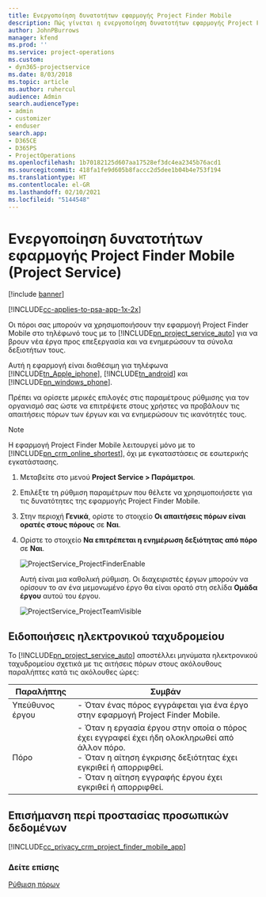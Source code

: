 ```yaml
---
title: Ενεργοποίηση δυνατοτήτων εφαρμογής Project Finder Mobile
description: Πώς γίνεται η ενεργοποίηση δυνατοτήτων εφαρμογής Project Finder Mobile για το Project Service
author: JohnPBurrows
manager: kfend
ms.prod: ''
ms.service: project-operations
ms.custom:
- dyn365-projectservice
ms.date: 8/03/2018
ms.topic: article
ms.author: ruhercul
audience: Admin
search.audienceType:
- admin
- customizer
- enduser
search.app:
- D365CE
- D365PS
- ProjectOperations
ms.openlocfilehash: 1b70182125d607aa17528ef3dc4ea2345b76acd1
ms.sourcegitcommit: 418fa1fe9d605b8faccc2d5dee1b04b4e753f194
ms.translationtype: HT
ms.contentlocale: el-GR
ms.lasthandoff: 02/10/2021
ms.locfileid: "5144548"
---
```

# <a name="enable-project-finder-mobile-app-features-project-service"></a>Ενεργοποίηση δυνατοτήτων εφαρμογής Project Finder Mobile (Project Service)

[!include [banner](../includes/psa-now-project-operations.md)]

[!INCLUDE[cc-applies-to-psa-app-1x-2x](../includes/cc-applies-to-psa-app-1x-2x.md)]

Οι πόροι σας μπορούν να χρησιμοποιήσουν την εφαρμογή Project Finder Mobile στο τηλέφωνό τους με το [!INCLUDE[pn_project_service_auto](../includes/pn-project-service-auto.md)] για να βρουν νέα έργα προς επεξεργασία και να ενημερώσουν τα σύνολα δεξιοτήτων τους.  
  
 Αυτή η εφαρμογή είναι διαθέσιμη για τηλέφωνα [!INCLUDE[tn_Apple_iphone](../includes/tn-apple-iphone.md)], [!INCLUDE[tn_android](../includes/tn-android.md)] και [!INCLUDE[pn_windows_phone](../includes/pn-windows-phone.md)].  
    
 Πρέπει να ορίσετε μερικές επιλογές στις παραμέτρους ρύθμισης για τον οργανισμό σας ώστε να επιτρέψετε στους χρήστες να προβάλουν τις απαιτήσεις πόρων των έργων και να ενημερώσουν τις ικανότητές τους.
  
> [!NOTE]
>  Η εφαρμογή Project Finder Mobile λειτουργεί μόνο με το [!INCLUDE[pn_crm_online_shortest](../includes/pn-crm-online-shortest.md)], όχι με εγκαταστάσεις σε εσωτερικής εγκατάστασης.  
  
1. Μεταβείτε στο μενού **Project Service > Παράμετροι**.  
  
2. Επιλέξτε τη ρύθμιση παραμέτρων που θέλετε να χρησιμοποιήσετε για τις δυνατότητες της εφαρμογής Project Finder Mobile.  
  
3. Στην περιοχή **Γενικά**, ορίστε το στοιχείο **Οι απαιτήσεις πόρων είναι ορατές στους πόρους** σε **Ναι**.  
  
4. Ορίστε το στοιχείο **Να επιτρέπεται η ενημέρωση δεξιότητας από πόρο** σε **Ναι**.  
  
   ![ProjectService_ProjectFinderEnable](../psa/media/project-service-project-finder-enable.png "ProjectService_ProjectFinderEnable")  
  
   Αυτή είναι μια καθολική ρύθμιση. Οι διαχειριστές έργων μπορούν να ορίσουν το αν ένα μεμονωμένο έργο θα είναι ορατό στη σελίδα **Ομάδα έργου** αυτού του έργου.  
  
   ![ProjectService_ProjectTeamVisible](../psa/media/project-service-project-team-visible.png "ProjectService_ProjectTeamVisible")  
  
## <a name="email-notifications"></a>Ειδοποιήσεις ηλεκτρονικού ταχυδρομείου  
 Το [!INCLUDE[pn_project_service_auto](../includes/pn-project-service-auto.md)] αποστέλλει μηνύματα ηλεκτρονικού ταχυδρομείου σχετικά με τις αιτήσεις πόρων στους ακόλουθους παραλήπτες κατά τις ακόλουθες ώρες:  
  
|Παραλήπτης|Συμβάν|  
|---------------|-----------|  
|Υπεύθυνος έργου|- Όταν ένας πόρος εγγράφεται για ένα έργο στην εφαρμογή Project Finder Mobile.|  
|Πόρο|- Όταν η εργασία έργου στην οποία ο πόρος έχει εγγραφεί έχει ήδη ολοκληρωθεί από άλλον πόρο.<br />- Όταν η αίτηση έγκρισης δεξιότητας έχει εγκριθεί ή απορριφθεί.<br />- Όταν η αίτηση εγγραφής έργου έχει εγκριθεί ή απορριφθεί.|  
  
## <a name="privacy-notice"></a>Επισήμανση περί προστασίας προσωπικών δεδομένων  
 [!INCLUDE[cc_privacy_crm_project_finder_mobile_app](../includes/cc-privacy-crm-project-finder-mobile-app.md)]  
  
### <a name="see-also"></a>Δείτε επίσης  
 [Ρύθμιση πόρων](../psa/set-up-resources.md)
